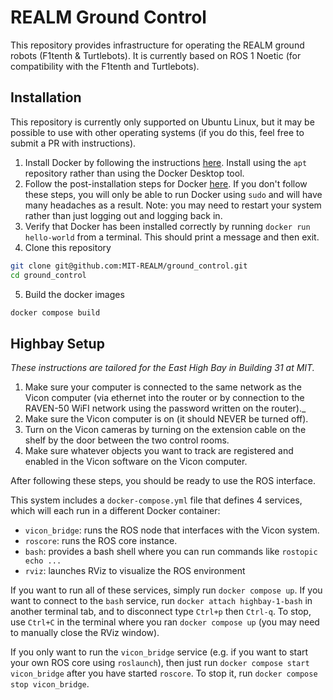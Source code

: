# REALM Ground Control

This repository provides infrastructure for operating the REALM ground robots (F1tenth & Turtlebots). It is currently based on ROS 1 Noetic (for compatibility with the F1tenth and Turtlebots).

## Installation

This repository is currently only supported on Ubuntu Linux, but it may be possible to use with other operating systems (if you do this, feel free to submit a PR with instructions).

1. Install Docker by following the instructions [here](https://docs.docker.com/engine/install/ubuntu/#install-using-the-repository). Install using the `apt` repository rather than using the Docker Desktop tool.
2. Follow the post-installation steps for Docker [here](https://docs.docker.com/engine/install/linux-postinstall/). If you don't follow these steps, you will only be able to run Docker using `sudo` and will have many headaches as a result. Note: you may need to restart your system rather than just logging out and logging back in.
3. Verify that Docker has been installed correctly by running `docker run hello-world` from a terminal. This should print a message and then exit.
4. Clone this repository

```bash
git clone git@github.com:MIT-REALM/ground_control.git
cd ground_control
```

5. Build the docker images

```bash
docker compose build
```

## Highbay Setup

_These instructions are tailored for the East High Bay in Building 31 at MIT._

1. Make sure your computer is connected to the same network as the Vicon computer (via ethernet into the router or by connection to the RAVEN-50 WiFI network using the password written on the router)._
2. Make sure the Vicon computer is on (it should NEVER be turned off).
3. Turn on the Vicon cameras by turning on the extension cable on the shelf by the door between the two control rooms.
4. Make sure whatever objects you want to track are registered and enabled in the Vicon software on the Vicon computer.

After following these steps, you should be ready to use the ROS interface.

This system includes a `docker-compose.yml` file that defines 4 services, which will each run in a different Docker container:

- `vicon_bridge`: runs the ROS node that interfaces with the Vicon system.
- `roscore`: runs the ROS core instance.
- `bash`: provides a bash shell where you can run commands like `rostopic echo ...`
- `rviz`: launches RViz to visualize the ROS environment

If you want to run all of these services, simply run `docker compose up`. If you want to connect to the `bash` service, run `docker attach highbay-1-bash` in another terminal tab, and to disconnect type `Ctrl+p` then `Ctrl-q`. To stop, use `Ctrl+C` in the terminal where you ran `docker compose up` (you may need to manually close the RViz window).

If you only want to run the `vicon_bridge` service (e.g. if you want to start your own ROS core using `roslaunch`), then just run `docker compose start vicon_bridge` after you have started `roscore`. To stop it, run `docker compose stop vicon_bridge`.